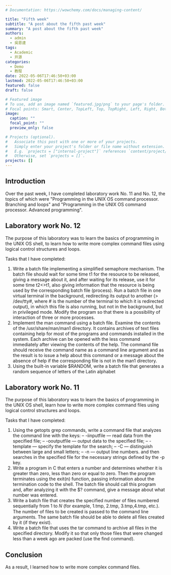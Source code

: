 ```yaml
---
# Documentation: https://wowchemy.com/docs/managing-content/

title: "Fifth week"
subtitle: "A post about the fifth past week"
summary: "A post about the fifth past week"
authors: 
  - admin
  - 吳恩達
tags:
  - Academic
  - 开源
categories:
  - Demo
  - 教程
date: 2022-05-06T17:46:50+03:00
lastmod: 2022-05-06T17:46:50+03:00
featured: false
draft: false

# Featured image
# To use, add an image named `featured.jpg/png` to your page's folder.
# Focal points: Smart, Center, TopLeft, Top, TopRight, Left, Right, BottomLeft, Bottom, BottomRight.
image:
  caption: ""
  focal_point: ""
  preview_only: false

# Projects (optional).
#   Associate this post with one or more of your projects.
#   Simply enter your project's folder or file name without extension.
#   E.g. `projects = ["internal-project"]` references `content/project/deep-learning/index.md`.
#   Otherwise, set `projects = []`.
projects: []
---
```


## Introduction

Over the past week, I have completed laboratory work No. 11 and No. 12, the topics of which were "Programming in the UNIX OS command processor. Branching and loops" and "Programming in the UNIX OS command processor. Advanced programming".

## Laboratory work No. 12

The purpose of this laboratory was to learn the basics of programming in the UNIX OS shell, to learn how to write more complex command files using logical control structures and loops.

Tasks that I have completed:

1. Write a batch file implementing a simplified semaphore mechanism. The batch file should wait for some time t1
for the resource to be released, giving a message about it, and after waiting for its release, use
it for some time t2<>t1, also giving information that
the resource is being used by the corresponding batch file (process). Run
a batch file in one virtual terminal in the background, redirecting
its output to another (> /dev/tty#, where # is the number of the terminal to which it is redirected
output), in which this file is also running, but not in the background, but in privileged
mode. Modify the program so that there is a possibility of interaction of three
or more processes.
2. Implement the man command using a batch file. Examine the contents of the /usr/share/man/man1 directory. It contains archives of text files containing
help for most of the programs and commands installed in the system. Each archive
can be opened with the less command immediately after viewing the contents of the help. The command
file should receive the command name as a command line argument and as
the result is to issue a help about this command or a message about the absence of help
if the corresponding file is not in the man1 directory.
3. Using the built-in variable $RANDOM, write a batch file that generates a random sequence of letters of the Latin alphabet

## Laboratory work No. 11

The purpose of this laboratory was to learn the basics of programming in the UNIX OS shell, learn how to write more complex command files using logical control structures and loops.

Tasks that I have completed:

1. Using the getopts grep commands, write a command file that analyzes the command line with the keys:
– -iinputfile — read data from the specified file;
– -ooutputfile — output data to the specified file;
– -template — specify the template for the search;
– -C — distinguish between large and small letters;
– -n — output line numbers.
and then searches in the specified file for the necessary strings defined by the -p key.
2. Write a program in C that enters a number and determines whether it is greater than zero, less than zero or equal to zero. Then the program terminates using the exit(n) function, passing information about the termination code to the shell. The batch file should call this program and, after analyzing it with the $? command, give a message about what number was entered.
3. Write a batch file that creates the specified number of files numbered sequentially from 1 to 𝑁 (for example, 1.tmp, 2.tmp, 3.tmp,4.tmp, etc.). The number of files to be created is passed to the command line arguments. The same batch file should be able to delete all files created by it (if they exist).
4. Write a batch file that uses the tar command to archive all files in the specified directory. Modify it so that only those files that were changed less than a week ago are packed (use the find command).

## Conclusion

As a result, I learned how to write more complex command files.